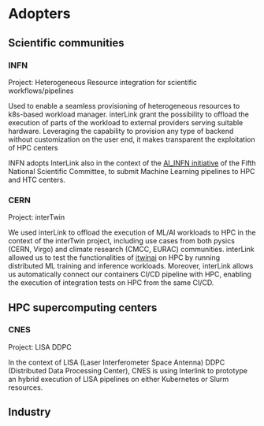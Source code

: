 # Adopters

## Scientific communities

### INFN

Project: Heterogeneous Resource integration for scientific workflows/pipelines

Used to enable a seamless provisioning of heterogeneous resources to k8s-based workload manager. interLink grant the possibility to offload the execution of parts of the workload to external providers serving suitable hardware. Leveraging the capability to provision any type of backend without customization on the user end, it makes transparent  the exploitation of HPC centers 

INFN adopts InterLink also in the context of the 
[AI_INFN initiative](https://ai-infn.baltig-pages.infn.it/wp-1/docs/) of the Fifth National 
Scientific Committee, to submit Machine Learning pipelines to HPC and HTC centers. 

### CERN

Project: interTwin

We used interLink to offload the execution of ML/AI workloads to HPC in the context of the interTwin project, including use cases from both pysics (CERN, Virgo) and climate research (CMCC, EURAC) communities. interLink allowed us to test the functionalities of [itwinai](https://itwinai.readthedocs.io/) on HPC by running distributed ML training and inference workloads. Moreover, interLink allows us automatically connect our containers CI/CD pipeline with HPC, enabling the execution of integration tests on HPC from the same CI/CD.

## HPC supercomputing centers

### CNES

Project: LISA DDPC

In the context of LISA (Laser Interferometer Space Antenna) DDPC (Distributed Data Processing Center), CNES is using Interlink to prototype an hybrid execution of LISA pipelines on either Kubernetes or Slurm resources.

## Industry

